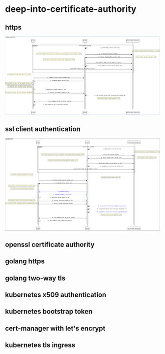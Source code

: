 # deep-into-certificate-authority

## https 
![https](imgs/https.svg)
## ssl client authentication
![client-auth](imgs/client-auth.svg)
## openssl certificate authority
## golang https
## golang two-way tls
## kubernetes x509 authentication
## kubernetes bootstrap token
## cert-manager with let's encrypt
## kubernetes tls ingress
